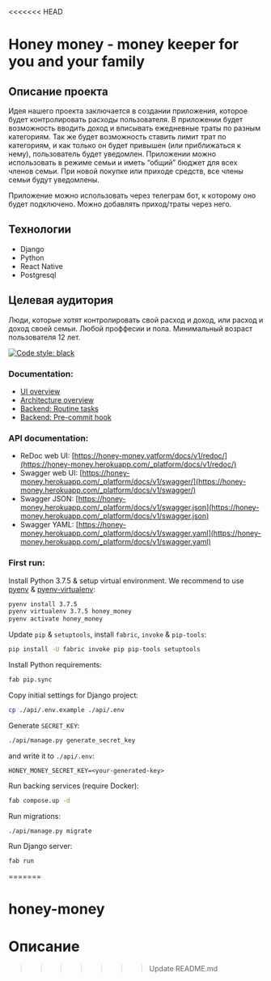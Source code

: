 <<<<<<< HEAD
# Honey money - money keeper for you and your family

## Описание проекта

Идея нашего проекта заключается в создании приложения, которое будет контролировать расходы пользователя. В приложении будет возможность вводить доход и вписывать ежедневные траты по разным категориям. Так же будет возможность ставить лимит трат по категориям, и как только он будет привышен (или приближаться к нему), пользователь будет уведомлен.
Приложении можно использовать в режиме семьи и иметь “общий” бюджет для всех членов семьи. При новой покупке или приходе средств, все члены семьи будут уведомлены.

Приложение можно использовать через телеграм бот, к которому оно будет подключено. Можно добавлять приход/траты через него.

## Технологии

* Django
* Python
* React Native
* Postgresql

## Целевая аудитория

Люди, которые хотят контролировать свой расход и доход, или расход и доход своей семьи.
Любой проффесии и пола. Минимальный возраст пользователя 12 лет.


[![Code style: black](https://img.shields.io/badge/code%20style-black-000000.svg)](https://github.com/psf/black)

### Documentation: ###

* [UI overview](docs/ui.md)
* [Architecture overview](docs/architecture_overview.md)
* [Backend: Routine tasks](docs/commands.md)
* [Backend: Pre-commit hook](docs/pre_commit_hook.md)

### API documentation: ###

* ReDoc web UI: [https://honey-money.vatform/docs/v1/redoc/](https://honey-money.herokuapp.com/_platform/docs/v1/redoc/)
* Swagger web UI: [https://honey-money.herokuapp.com/_platform/docs/v1/swagger/](https://honey-money.herokuapp.com/_platform/docs/v1/swagger/)
* Swagger JSON: [https://honey-money.herokuapp.com/_platform/docs/v1/swagger.json](https://honey-money.herokuapp.com/_platform/docs/v1/swagger.json)
* Swagger YAML: [https://honey-money.herokuapp.com/_platform/docs/v1/swagger.yaml](https://honey-money.herokuapp.com/_platform/docs/v1/swagger.yaml)

### First run: ###

Install Python 3.7.5 & setup virtual environment. We recommend to use [pyenv](https://github.com/pyenv/pyenv) & [pyenv-virtualenv](https://github.com/pyenv/pyenv-virtualenv):

```bash
pyenv install 3.7.5
pyenv virtualenv 3.7.5 honey_money
pyenv activate honey_money
```

Update `pip` & `setuptools`, install `fabric`, `invoke` & `pip-tools`:

```bash
pip install -U fabric invoke pip pip-tools setuptools
```

Install Python requirements:

```bash
fab pip.sync
```

Copy initial settings for Django project:

```bash
cp ./api/.env.example ./api/.env
```

Generate `SECRET_KEY`:

```bash
./api/manage.py generate_secret_key
```

and write it to `./api/.env`:

```
HONEY_MONEY_SECRET_KEY=<your-generated-key>
```

Run backing services (require Docker):

```bash
fab compose.up -d
```

Run migrations:

```bash
./api/manage.py migrate
```

Run Django server:

```bash
fab run
```
=======
# honey-money

# Описание 
>>>>>>> Update README.md
